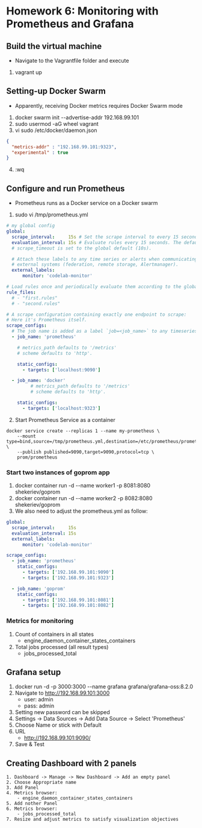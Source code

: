 # Homework 6: Monitoring with Prometheus and Grafana

## Build the virtual machine
* Navigate to the Vagrantfile folder and execute
1. vagrant up

## Setting-up Docker Swarm
* Apparently, receiving Docker metrics requires Docker Swarm mode

1. docker swarm init --advertise-addr 192.168.99.101
2. sudo usermod -aG wheel vagrant
3. vi sudo /etc/docker/daemon.json
``` json
{
  "metrics-addr" : "192.168.99.101:9323",
  "experimental" : true
}
```
4. :wq

## Configure and run Prometheus
* Prometheus runs as a Docker service on a Docker swarm

1. sudo vi /tmp/prometheus.yml
``` yml
# my global config
global:
  scrape_interval:     15s # Set the scrape interval to every 15 seconds. Default is every 1 minute.
  evaluation_interval: 15s # Evaluate rules every 15 seconds. The default is every 1 minute.
  # scrape_timeout is set to the global default (10s).

  # Attach these labels to any time series or alerts when communicating with
  # external systems (federation, remote storage, Alertmanager).
  external_labels:
      monitor: 'codelab-monitor'

# Load rules once and periodically evaluate them according to the global 'evaluation_interval'.
rule_files:
  # - "first.rules"
  # - "second.rules"

# A scrape configuration containing exactly one endpoint to scrape:
# Here it's Prometheus itself.
scrape_configs:
  # The job name is added as a label `job=<job_name>` to any timeseries scraped from this config.
  - job_name: 'prometheus'

    # metrics_path defaults to '/metrics'
    # scheme defaults to 'http'.

    static_configs:
      - targets: ['localhost:9090']

  - job_name: 'docker'
         # metrics_path defaults to '/metrics'
         # scheme defaults to 'http'.

    static_configs:
      - targets: ['localhost:9323']
```
2. Start Prometheus Service as a container
``` shell
docker service create --replicas 1 --name my-prometheus \
    --mount type=bind,source=/tmp/prometheus.yml,destination=/etc/prometheus/prometheus.yml \
    --publish published=9090,target=9090,protocol=tcp \
    prom/prometheus
```

### Start two instances of goprom app
1. docker container run -d --name worker1 -p 8081:8080 shekeriev/goprom
2. docker container run -d --name worker2 -p 8082:8080 shekeriev/goprom
3. We also need to adjust the prometheus.yml as follow:
``` yml
global:
  scrape_interval:     15s 
  evaluation_interval: 15s 
  external_labels:
      monitor: 'codelab-monitor'

scrape_configs:
  - job_name: 'prometheus'
    static_configs:
      - targets: ['192.168.99.101:9090']
      - targets: ['192.168.99.101:9323']

  - job_name: 'goprom'
    static_configs:
      - targets: ['192.168.99.101:8081']
      - targets: ['192.168.99.101:8082']

```


### Metrics for monitoring
1. Count of containers in all states
    - engine_daemon_container_states_containers
2. Total jobs processed (all result types)
    - jobs_processed_total

## Grafana setup
1. docker run -d -p 3000:3000 --name grafana grafana/grafana-oss:8.2.0
2. Navigate to http://192.168.99.101:3000
    - user: admin
    - pass: admin
3. Setting new password can be skipped
4. Settings -> Data Sources -> Add Data Source -> Select 'Prometheus'
5. Choose Name or stick with Default
6. URL
    - http://192.168.99.101:9090/
7. Save & Test

## Creating Dashboard with 2 panels
    1. Dashboard -> Manage -> New Dashboard -> Add an empty panel
    2. Choose Appropriate name
    3. Add Panel
    4. Metrics browser:
        - engine_daemon_container_states_containers
    5. Add nother Panel
    6. Metrics browser:
        - jobs_processed_total
    7. Resize and adjust metrics to satisfy visualization objectives
    